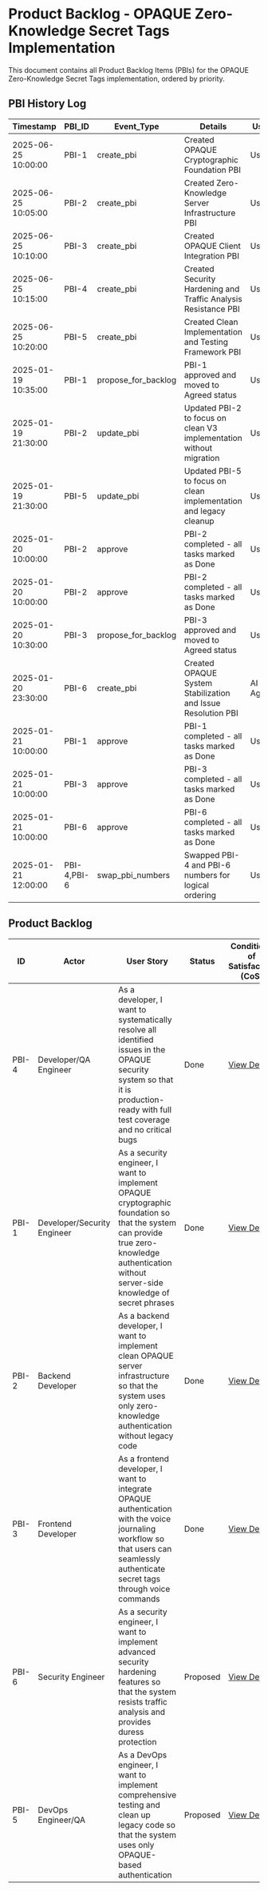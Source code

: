 # Product Backlog - OPAQUE Zero-Knowledge Secret Tags Implementation

This document contains all Product Backlog Items (PBIs) for the OPAQUE Zero-Knowledge Secret Tags implementation, ordered by priority.

## PBI History Log

| Timestamp | PBI_ID | Event_Type | Details | User |
|-----------|--------|------------|---------|------|
| 2025-06-25 10:00:00 | PBI-1 | create_pbi | Created OPAQUE Cryptographic Foundation PBI | User |
| 2025-06-25 10:05:00 | PBI-2 | create_pbi | Created Zero-Knowledge Server Infrastructure PBI | User |
| 2025-06-25 10:10:00 | PBI-3 | create_pbi | Created OPAQUE Client Integration PBI | User |
| 2025-06-25 10:15:00 | PBI-4 | create_pbi | Created Security Hardening and Traffic Analysis Resistance PBI | User |
| 2025-06-25 10:20:00 | PBI-5 | create_pbi | Created Clean Implementation and Testing Framework PBI | User |
| 2025-01-19 10:35:00 | PBI-1 | propose_for_backlog | PBI-1 approved and moved to Agreed status | User |
| 2025-01-19 21:30:00 | PBI-2 | update_pbi | Updated PBI-2 to focus on clean V3 implementation without migration | User |
| 2025-01-19 21:30:00 | PBI-5 | update_pbi | Updated PBI-5 to focus on clean implementation and legacy cleanup | User |
| 2025-01-20 10:00:00 | PBI-2 | approve | PBI-2 completed - all tasks marked as Done | User |
| 2025-01-20 10:00:00 | PBI-2 | approve | PBI-2 completed - all tasks marked as Done | User |
| 2025-01-20 10:30:00 | PBI-3 | propose_for_backlog | PBI-3 approved and moved to Agreed status | User |
| 2025-01-20 23:30:00 | PBI-6 | create_pbi | Created OPAQUE System Stabilization and Issue Resolution PBI | AI Agent |
| 2025-01-21 10:00:00 | PBI-1 | approve | PBI-1 completed - all tasks marked as Done | User |
| 2025-01-21 10:00:00 | PBI-3 | approve | PBI-3 completed - all tasks marked as Done | User |
| 2025-01-21 10:00:00 | PBI-6 | approve | PBI-6 completed - all tasks marked as Done | User |
| 2025-01-21 12:00:00 | PBI-4,PBI-6 | swap_pbi_numbers | Swapped PBI-4 and PBI-6 numbers for logical ordering | User |

## Product Backlog

| ID | Actor | User Story | Status | Conditions of Satisfaction (CoS) |
|----|-------|------------|--------|-----------------------------------|
| PBI-4 | Developer/QA Engineer | As a developer, I want to systematically resolve all identified issues in the OPAQUE security system so that it is production-ready with full test coverage and no critical bugs | Done | [View Details](./4/prd.md) |
| PBI-1 | Developer/Security Engineer | As a security engineer, I want to implement OPAQUE cryptographic foundation so that the system can provide true zero-knowledge authentication without server-side knowledge of secret phrases | Done | [View Details](./1/prd.md) |
| PBI-2 | Backend Developer | As a backend developer, I want to implement clean OPAQUE server infrastructure so that the system uses only zero-knowledge authentication without legacy code | Done | [View Details](./2/prd.md) |
| PBI-3 | Frontend Developer | As a frontend developer, I want to integrate OPAQUE authentication with the voice journaling workflow so that users can seamlessly authenticate secret tags through voice commands | Done | [View Details](./3/prd.md) |
| PBI-6 | Security Engineer | As a security engineer, I want to implement advanced security hardening features so that the system resists traffic analysis and provides duress protection | Proposed | [View Details](./6/prd.md) |
| PBI-5 | DevOps Engineer/QA | As a DevOps engineer, I want to implement comprehensive testing and clean up legacy code so that the system uses only OPAQUE-based authentication | Proposed | [View Details](./5/prd.md) | 